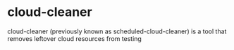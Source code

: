 # cloud-cleaner
cloud-cleaner (previously known as scheduled-cloud-cleaner) is a tool that removes leftover cloud resources from testing
